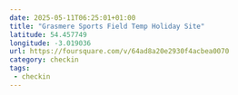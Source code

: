 ```yaml
---
date: 2025-05-11T06:25:01+01:00
title: "Grasmere Sports Field Temp Holiday Site"
latitude: 54.457749
longitude: -3.019036
url: https://foursquare.com/v/64ad8a20e2930f4acbea0070
category: checkin
tags:
 - checkin
---
```

